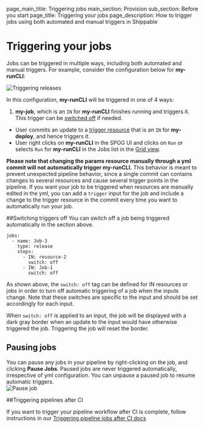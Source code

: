 page_main_title: Triggering jobs
main_section: Provision
sub_section: Before you start
page_title: Triggering your jobs
page_description: How to trigger jobs using both automated and manual triggers in Shippable

# Triggering your jobs

Jobs can be triggered in multiple ways, including both automated and manual triggers. For example, consider the configuration below for **my-runCLI**:

<img src="/images/provision/trigger-runCLI.png" alt="Triggering releases" style="vertical-align: middle;display: block;margin-left: auto;margin-right: auto;"/>

In this configuration, **my-runCLI** will be triggered in one of 4 ways:

1. **my-job**, which is an `IN` for **my-runCLI** finishes running and triggers it. This trigger can be [switched off](#switchOff) if needed.
- User commits an update to a [trigger resource](/platform/workflow/resource/trigger) that is an `IN` for **my-deploy**, and hence triggers it.
- User right clicks on **my-runCLI** in the SPOG UI and clicks on `Run` or selects `Run` for **my-runCLI** in the Jobs list in the [Grid view](/provision/single-pane-of-glass-spog/#grid-view).

**Please note that changing the params resource manually through a yml commit will not automatically trigger my-runCLI.** This behavior is meant to prevent unexpected pipeline behavior, since a single commit can contains changes to several resources and cause several trigger points in the pipeline. If you want your job to be triggered when resources are manually edited in the yml, you can add a `trigger` input for the job and include a change to the trigger resource in the commit every time you want to automatically run your job.

<a name="switchOff"></a>
##Switching triggers off
You can switch off a job being triggered automatically in the section above.

```
jobs:
  - name: Job-3
    type: release
    steps:
      - IN: resource-2
        switch: off
      - IN: Job-1
        switch: off
```

As shown above, the `switch: off` tag can be defined for IN resources or jobs in order to turn off automatic triggering of a job when the inputs change. Note that these switches are specific to the input and should be set accordingly for each input.

When `switch: off` is applied to an input, the job will be displayed with a dark gray border when an update to the input would have otherwise triggered the job. Triggering the job will reset the border.

## Pausing jobs

You can pause any jobs in your pipeline by right-clicking on the job, and clicking **Pause Jobs**. Paused jobs are never triggered automatically, irrespective of yml configuration. You can unpause a paused job to resume automatic triggers.
<img src="/images/pipelines/pause-job.png" alt="Pause job" style="vertical-align: middle;display: block;margin-left: auto;margin-right: auto;"/>

<a name="trigger-pipes"></a>
##Triggering pipelines after CI

If you want to trigger your pipeline workflow after CI is complete, follow instructions in our [Triggering pipeline jobs after CI docs](/ci/trigger-pipeline-jobs/)

